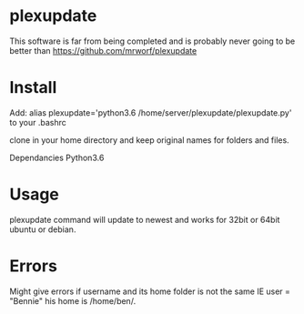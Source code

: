 # plexupdate
This software is far from being completed and is probably never going to be better than https://github.com/mrworf/plexupdate

# Install

Add: alias plexupdate='python3.6 /home/server/plexupdate/plexupdate.py'
to your .bashrc

clone in your home directory and keep original names for folders and files.

Dependancies
Python3.6

# Usage

plexupdate command will update to newest and works for 32bit or 64bit ubuntu or debian.

# Errors

Might give errors if username and its home folder is not the same IE user = "Bennie" his home is /home/ben/. 
